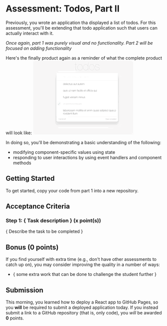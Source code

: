 # Assessment: Todos, Part II

Previously, you wrote an application tha displayed a list of todos. For this assessment,
you'll be extending that todo application such that users can actually interact with it.

_Once again, part 1 was purely visual and no functionality. Part 2 will be focused on adding functionality_

Here's the finally product again as a reminder of what the complete product
will look like:
![example output](screenshots/result.gif)

In doing so, you'll be demonstrating a basic understanding of the following:

- modifying component-specific values using state
- responding to user interactions by using event handlers and component methods


## Getting Started
To get started, copy your code from part 1 into a new repository.


## Acceptance Criteria

### Step 1: { Task description } (x point(s))
{ Describe the task to be completed }


## Bonus (0 points)

If you find yourself with extra time (e.g., don't have other assessments to
catch up on), you may consider improving the quality in a number of ways:

- { some extra work that can be done to challenge the student further }

## Submission

This morning, you learned how to deploy a React app to GitHub Pages, so you
__will__ be required to submit a deployed application today. If you instead
submit a link to a GitHub repository (that is, only code), you _will_ be awarded
__0__ points.
